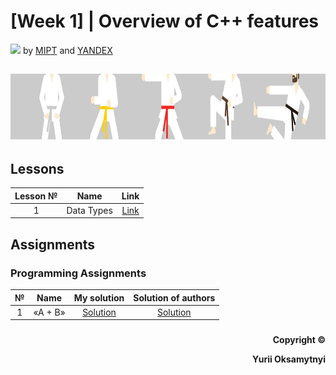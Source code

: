 # [Week 1] | Overview of C++ features
<img src="https://info.nyif.com/wp-content/uploads/2019/05/coursera_logo.jpg" height="15" /> by [MIPT](https://www.mipt.ru) and [YANDEX](https://www.yandex.ru) 
## <img src="https://github.com/allwak/coursera-modern-cpp-course1-white-belt-byOks/blob/master/Pic/16-Yandex-291-1500_430-1500_430.jpg" height="105" />

## Lessons
Lesson №     | Name          | Link   
:-----------: | :------------------------------------: | :---------------------------------------------------: 
1 |Data Types| [Link](https://github.com/allwak/coursera-modern-cpp-course1-white-belt-byOks/blob/master/Week%20-%201/%5BPart%201%5D%20Overview%20of%20C%2B%2B%20features/Lessons/Lesson_1.cpp)

## Assignments
### Programming Assignments
№     | Name          | My solution   | Solution of authors
:-----------: | :------------------------------------: | :---------------------------------------------------: | :-----------: 
1 |«A + B» | [Solution](https://github.com/allwak/coursera-modern-cpp-course1-white-belt-byOks/blob/master/Week%20-%201/%5BPart%201%5D%20Overview%20of%20C%2B%2B%20features/Assignments/Programming%20Assignment%20A%20%2B%20B.cpp) | [Solution](https://github.com/allwak/coursera-modern-cpp-course1-white-belt-byOks/blob/master/Week%20-%201/%5BPart%201%5D%20Overview%20of%20C%2B%2B%20features/Assignments/%5BOff%20Solution%5D%20Programming%20Assignment%20A%20%2B%20B%20.cpp)




###
<p align="right"><b>Copyright ©️</b></p>
<p align="right"><b>Yurii Oksamytnyi</b></p>
